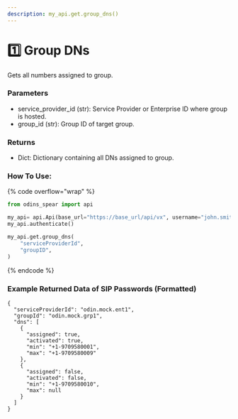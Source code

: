 ```yaml
---
description: my_api.get.group_dns()
---
```


# 1️⃣ Group DNs

Gets all numbers assigned to group.

### Parameters&#x20;

* service\_provider\_id (str): Service Provider or Enterprise ID where group is hosted.
* group\_id (str): Group ID of target group.

### Returns

* Dict: Dictionary containing all DNs assigned to group.

### How To Use:

{% code overflow="wrap" %}
```python
from odins_spear import api

my_api= api.Api(base_url="https://base_url/api/vx", username="john.smith", password="ODIN_INSTANCE_1")
my_api.authenticate()

my_api.get.group_dns(
    "serviceProviderId",
    "groupID",
)
```
{% endcode %}

### Example Returned Data of SIP Passwords (Formatted)

```
{
  "serviceProviderId": "odin.mock.ent1",
  "groupId": "odin.mock.grp1",
  "dns": [
    {
      "assigned": true,
      "activated": true,
      "min": "+1-9709580001",
      "max": "+1-9709580009"
    },
    {
      "assigned": false,
      "activated": false,
      "min": "+1-9709580010",
      "max": null
    }
  ]
}
```
